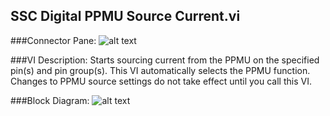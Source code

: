## **SSC Digital PPMU Source Current.vi**
###Connector Pane:
![alt text](/Digital/SSC%20Digital/PPMU/SSC%20Digital%20PPMU%20Source%20Current.vic.png "SSC Digital PPMU Source Current.vi connector pane")

###VI Description:
Starts sourcing current from the PPMU on the specified pin(s) and pin group(s). This VI automatically selects the PPMU function. Changes to PPMU source settings do not take effect until you call this VI.



###Block Diagram:
![alt text](/Digital/SSC%20Digital/PPMU/SSC%20Digital%20PPMU%20Source%20Current.vid.png "SSC Digital PPMU Source Current.vi block diagram")

